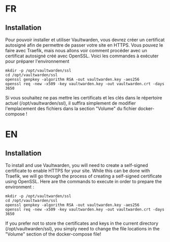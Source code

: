 # FR

## Installation
Pour pouvoir installer et utiliser Vaultwarden, vous devrez créer un certificat autosigné afin de permettre de passer votre site en HTTPS. Vous pouvez le faire avec Traefik, mais nous allons voir comment procéder avec un certificat autosigné créé avec OpenSSL.
Voici les commandes à exécuter pour préparer l'environnement
```
mkdir -p /opt/vaultwarden/ssl
cd /opt/vaultwarden/ssl
openssl genpkey -algorithm RSA -out vaultwarden.key -aes256
openssl req -new -x509 -key vaultwarden.key -out vaultwarden.crt -days 3650
```

Si vous souhaitez ne pas mettre les certificats et les clés dans le répertoire actuel (/opt/vaultwarden/ssl), il suffira simplement de modifier l'emplacement des fichiers dans la section "Volume" du fichier docker-compose  !

# EN

## Installation
To install and use Vaultwarden, you will need to create a self-signed certificate to enable HTTPS for your site. While this can be done with Traefik, we will go through the process of creating a self-signed certificate using OpenSSL.
Here are the commands to execute in order to prepare the environment : 
```
mkdir -p /opt/vaultwarden/ssl
cd /opt/vaultwarden/ssl
openssl genpkey -algorithm RSA -out vaultwarden.key -aes256
openssl req -new -x509 -key vaultwarden.key -out vaultwarden.crt -days 3650
```

If you prefer not to store the certificates and keys in the current directory (/opt/vaultwarden/ssl), you simply need to change the file locations in the "Volume" section of the docker-compose file!